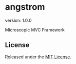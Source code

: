 # angstrom

version: 1.0.0

Microscopic MVC Framework

## License

Released under the [MIT  License](http://www.opensource.org/licenses/mit).
